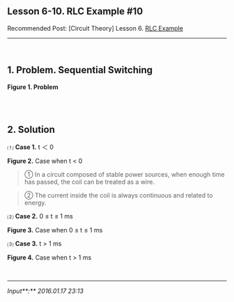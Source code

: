 ## **Lesson 6-10. RLC Example #10**

Recommended Post: [Circuit Theory] Lesson 6. [RLC Example](https://jb243.github.io/pages/23)

---

<br>

## 1\. Problem. Sequential Switching

**Figure 1. Problem**

<br>

<br>

## **2\. Solution**

 ⑴ **Case 1.** t ＜ 0

**Figure 2.** Case when t < 0

> ① In a circuit composed of stable power sources, when enough time has passed, the coil can be treated as a wire.

> ② The current inside the coil is always continuous and related to energy.

 ⑵ **Case 2.** 0 ≤ t ≤ 1 ms

**Figure 3.** Case when 0 ≤ t ≤ 1 ms

 ⑶ **Case 3.** t > 1 ms

**Figure 4.** Case when t > 1 ms

<br>

---

_Input**:** 2016.01.17 23:13_
